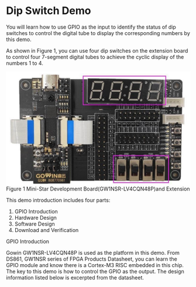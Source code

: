 # Dip Switch Demo

You will learn how to use GPIO as the input to identify the status of dip switches to control the digital tube to display the corresponding numbers by this demo.

As shown in Figure 1, you can use four dip switches on the extension board to control four 7-segment digital tubes to achieve the cyclic display of the numbers 1 to 4.

<img src="projects/Switch Run Demo/pic/Dip_switch_ministar_board_pic.jpg" align="right">

Figure 1 Mini-Star Development Board(GW1NSR-LV4CQN48P)and Extension

This demo introduction includes four parts:

1. GPIO Introduction
2. Hardware Design
3. Software Design
4. Download and Verification

GPIO Introduction

Gowin GW1NSR-LV4CQN48P is used as the platform in this demo. From DS861, GW1NSR series of FPGA Products Datasheet, you can learn the GPIO module and know there is a Cortex-M3 RISC embedded in this chip. The key to this demo is how to control the GPIO as the output. The design information listed below is excerpted from the datasheet.

